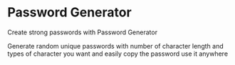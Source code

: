 # Password Generator

Create strong passwords with Password Generator

Generate random unique passwords with number of character length and types of character you want and easily copy the password use it anywhere
